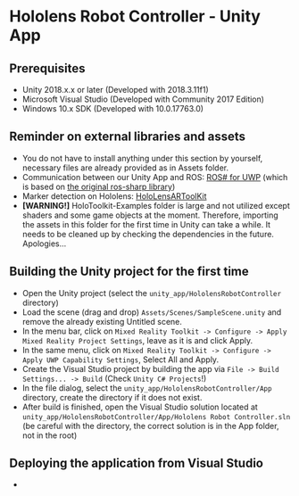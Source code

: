 # Hololens Robot Controller - Unity App
## Prerequisites
* Unity 2018.x.x or later (Developed with 2018.3.11f1)
* Microsoft Visual Studio (Developed with Community 2017 Edition)
* Windows 10.x SDK (Developed with 10.0.17763.0)

## Reminder on external libraries and assets
* You do not have to install anything under this section by yourself, necessary files are already provided as in Assets folder.
* Communication between our Unity App and ROS: [ROS# for UWP](https://github.com/dwhit/ros-sharp) (which is based on [the original ros-sharp library](https://github.com/siemens/ros-sharp))
* Marker detection on Hololens: [HoloLensARToolKit](https://github.com/qian256/HoloLensARToolKit)
* **[WARNING!]** HoloToolkit-Examples folder is large and not utilized except shaders and some game objects at the moment. Therefore, importing the assets in this folder for the first time in Unity can take a while. It needs to be cleaned up by checking the dependencies in the future. Apologies...

## Building the Unity project for the first time
* Open the Unity project (select the `unity_app/HololensRobotController` directory)
* Load the scene (drag and drop) `Assets/Scenes/SampleScene.unity` and remove the already existing Untitled scene.
* In the menu bar, click on `Mixed Reality Toolkit -> Configure -> Apply Mixed Reality Project Settings`, leave as it is and click Apply.
* In the same menu, click on `Mixed Reality Toolkit -> Configure -> Apply UWP Capability Settings`, Select All and Apply.
* Create the Visual Studio project by building the app via `File -> Build Settings... -> Build` (Check `Unity C# Projects`!)
* In the file dialog, select the `unity_app/HololensRobotController/App` directory, create the directory if it does not exist.
* After build is finished, open the Visual Studio solution located at `unity_app/HololensRobotController/App/Hololens Robot Controller.sln` (be careful with the directory, the correct solution is in the App folder, not in the root)

## Deploying the application from Visual Studio
* 

